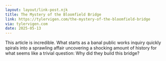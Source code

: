 ```yaml
---
layout: layout/link-post.njk
title: The Mystery of the Bloomfield Bridge
link: https://tylervigen.com/the-mystery-of-the-bloomfield-bridge
via: tylervigen.com
date: 2025-05-13
---
```


This article is incredible. What starts as a banal public works inquiry quickly spirals into a sprawling affair uncovering a shocking amount of history for what seems like a trivial question:
Why did they build this bridge?
